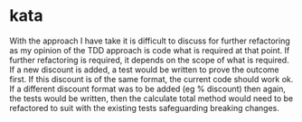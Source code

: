 # kata

With the approach I have take it is difficult to discuss for further refactoring as my opinion of the TDD approach is code what is required at that point.  If further refactoring is required, it depends on the scope of what is required.  If a new discount is added, a test would be written to prove the outcome first.  If this discount is of the same format, the current code should work ok.  If a different discount format was to be added (eg % discount) then again, the tests would be written, then the calculate total method would need to be refactored to suit with the existing tests safeguarding breaking changes.
